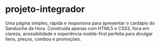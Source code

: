 # projeto-integrador
Uma página simples, rápida e responsiva para apresentar o cardápio do Sanduíche da Hora. Construída apenas com HTML5 e CSS3, foca em clareza, acessibilidade e experiência mobile-first perfeita para divulgar itens, preços, combos e promoções.

